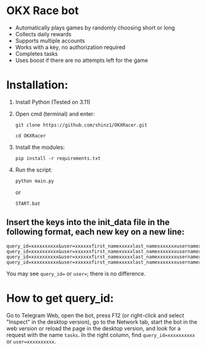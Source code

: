 # OKX Race bot

- Automatically plays games by randomly choosing short or long
- Collects daily rewards
- Supports multiple accounts
- Works with a key, no authorization required
- Completes tasks
- Uses boost if there are no attempts left for the game

# Installation:
1. Install Python (Tested on 3.11)

2. Open cmd (terminal) and enter:
   ```
   git clone https://github.com/shinz1/OKXRacer.git
   ```
   
   ```
   cd OKXRacer
   ```
3. Install the modules:
   
   ```
   pip install -r requirements.txt
   ```

4. Run the script:
   ```
   python main.py
   ```

   or

   ```
   START.bat
   ```
   
## Insert the keys into the init_data file in the following format, each new key on a new line:
   ```
   query_id=xxxxxxxxxx&user=xxxxxxfirst_namexxxxxlast_namexxxxxxxusernamexxxxxxxlanguage_codexxxxxxxallows_write_to_pmxxxxxxx&auth_date=xxxxxx&hash=xxxxxxx
   query_id=xxxxxxxxxx&user=xxxxxxfirst_namexxxxxlast_namexxxxxxxusernamexxxxxxxlanguage_codexxxxxxxallows_write_to_pmxxxxxxx&auth_date=xxxxxx&hash=xxxxxxx
   query_id=xxxxxxxxxx&user=xxxxxxfirst_namexxxxxlast_namexxxxxxxusernamexxxxxxxlanguage_codexxxxxxxallows_write_to_pmxxxxxxx&auth_date=xxxxxx&hash=xxxxxxx
   query_id=xxxxxxxxxx&user=xxxxxxfirst_namexxxxxlast_namexxxxxxxusernamexxxxxxxlanguage_codexxxxxxxallows_write_to_pmxxxxxxx&auth_date=xxxxxx&hash=xxxxxxx
   ```
You may see `query_id=` or `user=`; there is no difference.

# How to get query_id:
Go to Telegram Web, open the bot, press F12 (or right-click and select "Inspect" in the desktop version), go to the Network tab, start the bot in the web version or reload the page in the desktop version, and look for a request with the name `tasks`. In the right column, find `query_id=xxxxxxxxxx` or `user=xxxxxxxxxx`.
